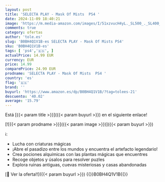 ```yaml
---
layout: post
title: 'SELECTA PLAY - Mask Of Mists  PS4 '
date: 2024-11-09 18:40:21
image: 'https://m.media-amazon.com/images/I/51xzvucH4yL._SL500_._SL400_.jpg'
comments: true
category: ofertas
author: 'tole.es'
slug: 'B0BH4Q1V1B-es SELECTA PLAY - Mask Of Mists PS4'
sku: 'B0BH4Q1V1B-es'
tags: [ 'ps4','🇪🇸', ]
actualPrice: 14.99 EUR
currency: EUR
price: 14.99
comparePrice: 24.99 EUR
prodname: 'SELECTA PLAY - Mask Of Mists  PS4 '
country: 'es'
flag: '🇪🇸'
brand: ''
buyurl: 'https://www.amazon.es/dp/B0BH4Q1V1B/?tag=tolees-21'
descuento: '40.02'
average: '15.79'
---
```


Está [{{< param title >}}]({{< param buyurl >}}) en el siguiente enlace!

[![{{< param prodname >}}]({{< param image >}})]({{< param buyurl >}})

ℹ️:

- Lucha con criaturas mágicas
- ¡Abre el pasadizo entre los mundos y encuentra el artefacto legendario!
- Crea pociones alquímicas con las plantas mágicas que encuentres
- Recoge objetos y úsalos para resolver puzles
- Explora ruinas antiguas, cuevas misteriosas y casas abandonadas

[🛒 Ver la oferta!!]({{< param buyurl >}})
{{<world>}}B0BH4Q1V1B{{</world>}}
